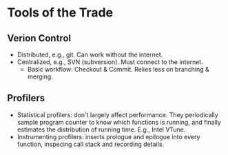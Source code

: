 # Tools of the Trade

## Verion Control

- Distributed, e.g., git. Can work without the internet.
- Centralized, e.g., SVN (subversion). Must connect to the internet.
  - Basic workflow: Checkout & Commit. Relies less on branching & merging.

## Profilers

- Statistical profilers: don't largely affect performance. They periodically sample program counter to know which functions is running, and finally estimates the distribution of running time. E.g., Intel VTune.
- Instrumenting profilers: inserts prologue and epilogue into every function, inspecing call stack and recording details.